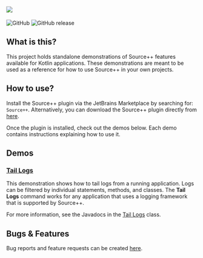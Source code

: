# ![](https://github.com/sourceplusplus/sourceplusplus/blob/master/.github/media/sourcepp_logo.svg)

![GitHub](https://img.shields.io/github/license/sourceplusplus/protocol)
![GitHub release](https://img.shields.io/github/v/release/sourceplusplus/sourceplusplus?include_prereleases)

## What is this?

This project holds standalone demonstrations of Source++ features available for Kotlin applications. These demonstrations are meant to
be used as a reference for how to use Source++ in your own projects.

## How to use?

Install the Source++ plugin via the JetBrains Marketplace by searching for: `Source++`.
Alternatively, you can download the Source++ plugin directly from [here](https://plugins.jetbrains.com/plugin/12033-source-).

Once the plugin is installed, check out the demos below. Each demo contains instructions explaining how to use it.

## Demos

### [Tail Logs](./src/main/kotlin/spp/demo/command/TailLogs.kt)

This demonstration shows how to tail logs from a running application. Logs can be filtered by individual statements,
methods, and classes. The **Tail Logs** command works for any application that uses a logging framework that is supported by Source++.

For more information, see the Javadocs in the [Tail Logs](./src/main/kotlin/spp/demo/command/TailLogs.kt) class.

## Bugs & Features

Bug reports and feature requests can be created [here](https://github.com/sourceplusplus/sourceplusplus/issues).
